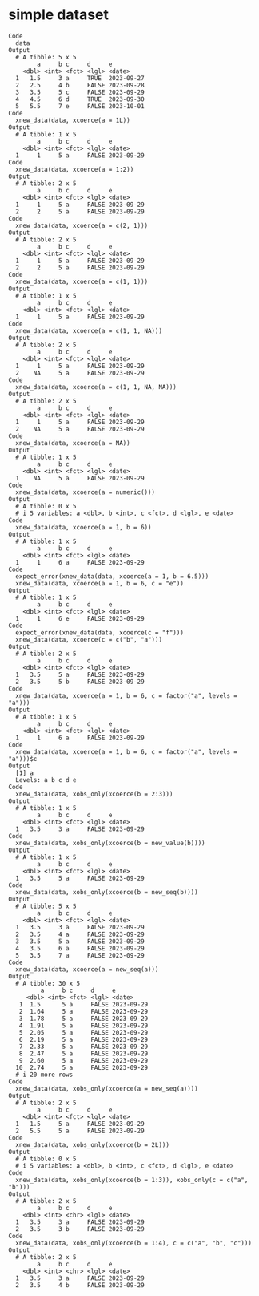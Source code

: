 # simple dataset

    Code
      data
    Output
      # A tibble: 5 x 5
            a     b c     d     e         
        <dbl> <int> <fct> <lgl> <date>    
      1   1.5     3 a     TRUE  2023-09-27
      2   2.5     4 b     FALSE 2023-09-28
      3   3.5     5 c     FALSE 2023-09-29
      4   4.5     6 d     TRUE  2023-09-30
      5   5.5     7 e     FALSE 2023-10-01
    Code
      xnew_data(data, xcoerce(a = 1L))
    Output
      # A tibble: 1 x 5
            a     b c     d     e         
        <dbl> <int> <fct> <lgl> <date>    
      1     1     5 a     FALSE 2023-09-29
    Code
      xnew_data(data, xcoerce(a = 1:2))
    Output
      # A tibble: 2 x 5
            a     b c     d     e         
        <dbl> <int> <fct> <lgl> <date>    
      1     1     5 a     FALSE 2023-09-29
      2     2     5 a     FALSE 2023-09-29
    Code
      xnew_data(data, xcoerce(a = c(2, 1)))
    Output
      # A tibble: 2 x 5
            a     b c     d     e         
        <dbl> <int> <fct> <lgl> <date>    
      1     1     5 a     FALSE 2023-09-29
      2     2     5 a     FALSE 2023-09-29
    Code
      xnew_data(data, xcoerce(a = c(1, 1)))
    Output
      # A tibble: 1 x 5
            a     b c     d     e         
        <dbl> <int> <fct> <lgl> <date>    
      1     1     5 a     FALSE 2023-09-29
    Code
      xnew_data(data, xcoerce(a = c(1, 1, NA)))
    Output
      # A tibble: 2 x 5
            a     b c     d     e         
        <dbl> <int> <fct> <lgl> <date>    
      1     1     5 a     FALSE 2023-09-29
      2    NA     5 a     FALSE 2023-09-29
    Code
      xnew_data(data, xcoerce(a = c(1, 1, NA, NA)))
    Output
      # A tibble: 2 x 5
            a     b c     d     e         
        <dbl> <int> <fct> <lgl> <date>    
      1     1     5 a     FALSE 2023-09-29
      2    NA     5 a     FALSE 2023-09-29
    Code
      xnew_data(data, xcoerce(a = NA))
    Output
      # A tibble: 1 x 5
            a     b c     d     e         
        <dbl> <int> <fct> <lgl> <date>    
      1    NA     5 a     FALSE 2023-09-29
    Code
      xnew_data(data, xcoerce(a = numeric()))
    Output
      # A tibble: 0 x 5
      # i 5 variables: a <dbl>, b <int>, c <fct>, d <lgl>, e <date>
    Code
      xnew_data(data, xcoerce(a = 1, b = 6))
    Output
      # A tibble: 1 x 5
            a     b c     d     e         
        <dbl> <int> <fct> <lgl> <date>    
      1     1     6 a     FALSE 2023-09-29
    Code
      expect_error(xnew_data(data, xcoerce(a = 1, b = 6.5)))
      xnew_data(data, xcoerce(a = 1, b = 6, c = "e"))
    Output
      # A tibble: 1 x 5
            a     b c     d     e         
        <dbl> <int> <fct> <lgl> <date>    
      1     1     6 e     FALSE 2023-09-29
    Code
      expect_error(xnew_data(data, xcoerce(c = "f")))
      xnew_data(data, xcoerce(c = c("b", "a")))
    Output
      # A tibble: 2 x 5
            a     b c     d     e         
        <dbl> <int> <fct> <lgl> <date>    
      1   3.5     5 a     FALSE 2023-09-29
      2   3.5     5 b     FALSE 2023-09-29
    Code
      xnew_data(data, xcoerce(a = 1, b = 6, c = factor("a", levels = "a")))
    Output
      # A tibble: 1 x 5
            a     b c     d     e         
        <dbl> <int> <fct> <lgl> <date>    
      1     1     6 a     FALSE 2023-09-29
    Code
      xnew_data(data, xcoerce(a = 1, b = 6, c = factor("a", levels = "a")))$c
    Output
      [1] a
      Levels: a b c d e
    Code
      xnew_data(data, xobs_only(xcoerce(b = 2:3)))
    Output
      # A tibble: 1 x 5
            a     b c     d     e         
        <dbl> <int> <fct> <lgl> <date>    
      1   3.5     3 a     FALSE 2023-09-29
    Code
      xnew_data(data, xobs_only(xcoerce(b = new_value(b))))
    Output
      # A tibble: 1 x 5
            a     b c     d     e         
        <dbl> <int> <fct> <lgl> <date>    
      1   3.5     5 a     FALSE 2023-09-29
    Code
      xnew_data(data, xobs_only(xcoerce(b = new_seq(b))))
    Output
      # A tibble: 5 x 5
            a     b c     d     e         
        <dbl> <int> <fct> <lgl> <date>    
      1   3.5     3 a     FALSE 2023-09-29
      2   3.5     4 a     FALSE 2023-09-29
      3   3.5     5 a     FALSE 2023-09-29
      4   3.5     6 a     FALSE 2023-09-29
      5   3.5     7 a     FALSE 2023-09-29
    Code
      xnew_data(data, xcoerce(a = new_seq(a)))
    Output
      # A tibble: 30 x 5
             a     b c     d     e         
         <dbl> <int> <fct> <lgl> <date>    
       1  1.5      5 a     FALSE 2023-09-29
       2  1.64     5 a     FALSE 2023-09-29
       3  1.78     5 a     FALSE 2023-09-29
       4  1.91     5 a     FALSE 2023-09-29
       5  2.05     5 a     FALSE 2023-09-29
       6  2.19     5 a     FALSE 2023-09-29
       7  2.33     5 a     FALSE 2023-09-29
       8  2.47     5 a     FALSE 2023-09-29
       9  2.60     5 a     FALSE 2023-09-29
      10  2.74     5 a     FALSE 2023-09-29
      # i 20 more rows
    Code
      xnew_data(data, xobs_only(xcoerce(a = new_seq(a))))
    Output
      # A tibble: 2 x 5
            a     b c     d     e         
        <dbl> <int> <fct> <lgl> <date>    
      1   1.5     5 a     FALSE 2023-09-29
      2   5.5     5 a     FALSE 2023-09-29
    Code
      xnew_data(data, xobs_only(xcoerce(b = 2L)))
    Output
      # A tibble: 0 x 5
      # i 5 variables: a <dbl>, b <int>, c <fct>, d <lgl>, e <date>
    Code
      xnew_data(data, xobs_only(xcoerce(b = 1:3)), xobs_only(c = c("a", "b")))
    Output
      # A tibble: 2 x 5
            a     b c     d     e         
        <dbl> <int> <chr> <lgl> <date>    
      1   3.5     3 a     FALSE 2023-09-29
      2   3.5     3 b     FALSE 2023-09-29
    Code
      xnew_data(data, xobs_only(xcoerce(b = 1:4), c = c("a", "b", "c")))
    Output
      # A tibble: 2 x 5
            a     b c     d     e         
        <dbl> <int> <chr> <lgl> <date>    
      1   3.5     3 a     FALSE 2023-09-29
      2   3.5     4 b     FALSE 2023-09-29

